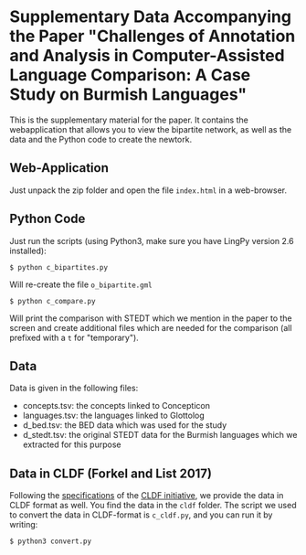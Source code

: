 # Supplementary Data Accompanying the Paper "Challenges of Annotation and Analysis in Computer-Assisted Language Comparison: A Case Study on Burmish Languages"

This is the supplementary material for the paper. It contains the webapplication that allows you to view the bipartite network, as well as the data and the Python code to create the newtork.

## Web-Application

Just unpack the zip folder and open the file `index.html` in a web-browser.

## Python Code

Just run the scripts (using Python3, make sure you have LingPy version 2.6 installed):

```shell
$ python c_bipartites.py
```

Will re-create the file ```o_bipartite.gml```

```shell
$ python c_compare.py
```

Will print the comparison with STEDT which we mention in the paper to the screen and create additional files which are needed for the comparison (all prefixed with a `t` for "temporary").

## Data

Data is given in the following files:

* concepts.tsv: the concepts linked to Concepticon
* languages.tsv: the languages linked to Glottolog
* d_bed.tsv: the BED data which was used for the study
* d_stedt.tsv: the original STEDT data for the Burmish languages which we extracted for this purpose

## Data in CLDF (Forkel and List 2017)

Following the [specifications](https://zenodo.org/record/835502) of the [CLDF initiative](http://cldf.clld.org), we provide the data in CLDF format as well. You find the data in the ```cldf``` folder. The script we used to convert the data in CLDF-format is ```c_cldf.py```, and you can run it by writing:

```shell
$ python3 convert.py
```

